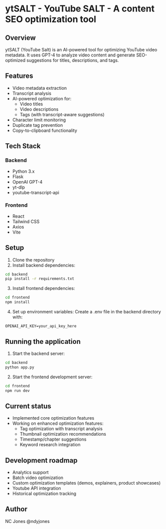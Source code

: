 # ytSALT - YouTube SALT - A content SEO optimization tool

## Overview
ytSALT (YouTube Salt) is an AI-powered tool for optimizing YouTube video metadata. It uses GPT-4 to analyze video content and generate SEO-optimized suggestions for titles, descriptions, and tags.

## Features
- Video metadata extraction
- Transcript analysis
- AI-powered optimization for:
  - Video titles
  - Video descriptions
  - Tags (with transcript-aware suggestions)
- Character limit monitoring
- Duplicate tag prevention
- Copy-to-clipboard functionality

## Tech Stack
### Backend
- Python 3.x
- Flask
- OpenAI GPT-4
- yt-dlp
- youtube-transcript-api

### Frontend
- React
- Tailwind CSS
- Axios
- Vite

## Setup
1. Clone the repository
2. Install backend dependencies:
```bash
cd backend
pip install -r requirements.txt
```
3. Install frontend dependencies:
```bash
cd frontend
npm install
```
4. Set up environment variables:
Create a .env file in the backend directory with:
```plaintext
OPENAI_API_KEY=your_api_key_here
```

## Running the application
1. Start the backend server:
```bash
cd backend
python app.py 
```
2. Start the frontend development server:
```bash
cd frontend
npm run dev
```

## Current status
- Implemented core optimization features
- Working on enhanced optimization features:
  - Tag optimization with transcript analysis
  - Thumbnail optimization recommendations
  - Timestamp/chapter suggestions
  - Keyword research integration

## Development roadmap
- Analytics support
- Batch video optimization
- Custom optimization templates (demos, explainers, product showcases)
- Youtube API integration
- Historical optimization tracking

## Author
NC Jones @ndyjones

